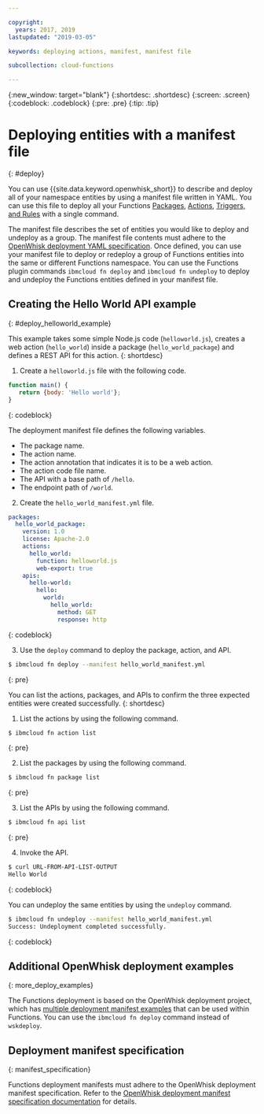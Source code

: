 ```yaml
---

copyright:
  years: 2017, 2019
lastupdated: "2019-03-05"

keywords: deploying actions, manifest, manifest file

subcollection: cloud-functions

---
```


{:new_window: target="blank"}
{:shortdesc: .shortdesc}
{:screen: .screen}
{:codeblock: .codeblock}
{:pre: .pre}
{:tip: .tip}

# Deploying entities with a manifest file
{: #deploy}

You can use {{site.data.keyword.openwhisk_short}} to describe and deploy all of your namespace entities by using a manifest file written in YAML. You can use this file to deploy all your Functions [Packages](/docs/openwhisk?topic=cloud-functions-openwhisk_packages#openwhisk_packages), [Actions](/docs/openwhisk?topic=cloud-functions-openwhisk_actions#openwhisk_actions), [Triggers, and Rules](/docs/openwhisk?topic=cloud-functions-openwhisk_triggers#openwhisk_triggers) with a single command.

The manifest file describes the set of entities you would like to deploy and undeploy as a group. The manifest file contents must adhere to the [OpenWhisk deployment YAML specification](https://github.com/apache/incubator-openwhisk-wskdeploy/tree/master/specification#package-specification). Once defined, you can use your manifest file to deploy or redeploy a group of Functions entities into the same or different Functions namespace. You can use the Functions plugin commands `ibmcloud fn deploy` and `ibmcloud fn undeploy` to deploy and undeploy the Functions entities defined in your manifest file.

## Creating the Hello World API example
{: #deploy_helloworld_example}

This example takes some simple Node.js code (`helloworld.js`), creates a web action (`hello_world`) inside a package (`hello_world_package`) and defines a REST API for this action.
{: shortdesc}

1. Create a `helloworld.js` file with the following code.

```javascript
function main() {
   return {body: 'Hello world'};
}
```
{: codeblock}

The deployment manifest file defines the following variables.
* The package name.
* The action name.
* The action annotation that indicates it is to be a web action.
* The action code file name.
* The API with a base path of `/hello`.
* The endpoint path of `/world`.

2. Create the `hello_world_manifest.yml` file.

```yaml
packages:
  hello_world_package:
    version: 1.0
    license: Apache-2.0
    actions:
      hello_world:
        function: helloworld.js
        web-export: true
    apis:
      hello-world:
        hello:
          world:
            hello_world:
              method: GET
              response: http
```
{: codeblock}

3. Use the `deploy` command to deploy the package, action, and API.

```sh
$ ibmcloud fn deploy --manifest hello_world_manifest.yml
```
{: pre}

You can list the actions, packages, and APIs to confirm the three expected entities were created successfully.
{: shortdesc}

1. List the actions by using the following command.

```sh
$ ibmcloud fn action list
```
{: pre}

2. List the packages by using the following command.

```sh
$ ibmcloud fn package list
```
{: pre}

3. List the APIs by using the following command.
```sh
$ ibmcloud fn api list
```
{: pre}

4. Invoke the API.

```sh
$ curl URL-FROM-API-LIST-OUTPUT
Hello World
```
{: codeblock}

You can undeploy the same entities by using the `undeploy` command.

```sh
$ ibmcloud fn undeploy --manifest hello_world_manifest.yml
Success: Undeployment completed successfully.
```
{: codeblock}

## Additional OpenWhisk deployment examples
{: more_deploy_examples}

The Functions deployment is based on the OpenWhisk deployment project, which has [multiple deployment manifest examples](https://github.com/apache/incubator-openwhisk-wskdeploy/blob/master/docs/programming_guide.md#guided-examples) that can be used within Functions.  You can use the `ibmcloud fn deploy` command instead of `wskdeploy`.

## Deployment manifest specification
{: manifest_specification}

Functions deployment manifests must adhere to the OpenWhisk deployment manifest specification. Refer to the [OpenWhisk deployment manifest specification documentation](https://github.com/apache/incubator-openwhisk-wskdeploy/tree/master/specification#openwhisk-packaging-specification) for details.


